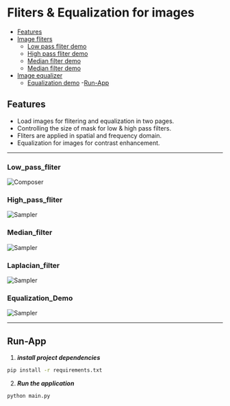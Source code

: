 # Fliters & Equalization for images
- [Features](#features)
- [Image fliters](#image-fliters-Histogram-Equalization)
    - [Low pass fliter demo](#Low_pass_fliter)
    - [High pass fliter demo](#High_pass_fliter)
    - [Median filter demo](#Median_filter)
    - [Median filter demo](#laplacian_filter)
- [Image equalizer](#image-fliters-Histogram-Equalization) 
  - [Equalization demo](#Equalization_Demo)
-[Run-App](#Run-App)  

## Features
- Load images for flitering and equalization in two pages.
- Controlling the size of mask for low & high pass filters.
- Fliters are applied in spatial and frequency domain.
- Equalization for images for contrast enhancement.

------
### Low_pass_fliter
![Composer](docs/low_pass.gif)

### High_pass_fliter 
![Sampler](docs/high_pass.gif)

### Median_filter
![Sampler](docs/median.gif)

### Laplacian_filter
![Sampler](docs/laplacian.gif)

### Equalization_Demo
![Sampler](docs/equalizer.gif)

---
## Run-App
1. **_install project dependencies_**
```sh
pip install -r requirements.txt
```
2. **_Run the application_**
```sh
python main.py
```




